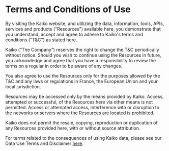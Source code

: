 

# Terms and Conditions of Use

By visiting the Kaiko website, and utilizing the data, information, tools, APIs, services and products ("Resources") available here, you demonstrate that you understand, accept and agree to adhere to Kaiko's terms and conditions ("T&C") as stated here.

Kaiko (“The Company”) reserves the right to change the T&C periodically without notice. Should you wish to continue using the Resources in future, you acknowledge and agree that you have a responsibility to review the terms on a regular in order to be aware of any changes.

You also agree to use the Resources only for the purposes allowed by the T&C and any laws or regulations in France, the European Union and your local jurisdiction. 

Resources may be accessed only by the means provided by Kaiko. Access, attempted or successful, of the Resources here via other means is not permitted. Access or attempted access, interference with or disruption to the networks or servers where the Resources are located is prohibited.

Kaiko does not permit the resale, copying, reproduction or duplication of any Resources provided here, with or without source attribution.

For terms related to the consequences of using Kaiko data, please see our Data Use Terms and Disclaimer [here](LINK).
